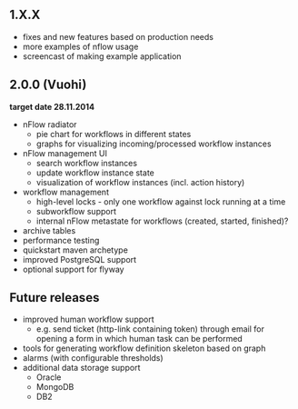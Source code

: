 ## 1.X.X

* fixes and new features based on production needs
* more examples of nflow usage
* screencast of making example application

## 2.0.0 (Vuohi)

**target date 28.11.2014**

* nFlow radiator
  * pie chart for workflows in different states
  * graphs for visualizing incoming/processed workflow instances
* nFlow management UI
  * search workflow instances
  * update workflow instance state
  * visualization of workflow instances (incl. action history)
* workflow management
  * high-level locks - only one workflow against lock running at a time
  * subworkflow support
  * internal nFlow metastate for workflows (created, started, finished)?
* archive tables
* performance testing
* quickstart maven archetype
* improved PostgreSQL support
* optional support for flyway

## Future releases

* improved human workflow support
  * e.g. send ticket (http-link containing token) through email for opening  a form in which human task can be performed
* tools for generating workflow definition skeleton based on graph
* alarms (with configurable thresholds)
* additional data storage support
  * Oracle
  * MongoDB
  * DB2
